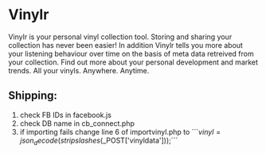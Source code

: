 # Vinylr

Vinylr is your personal vinyl collection tool. Storing and sharing your collection has never been easier! In addition Vinylr tells you more about your listening behaviour over time on the basis of meta data retreived from your collection. Find out more about your personal development and market trends. All your vinyls. Anywhere. Anytime.

## Shipping:

1. check FB IDs in facebook.js
2. check DB name in cb_connect.php
3. if importing fails change line 6 of importvinyl.php to ´´´$vinyl = json_decode(stripslashes($_POST['vinyldata']));´´´
